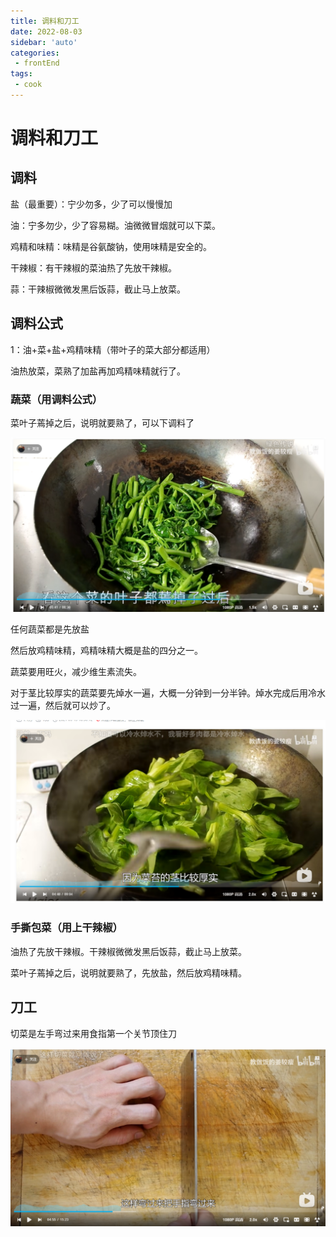 ```yaml
---
title: 调料和刀工
date: 2022-08-03
sidebar: 'auto'
categories:
 - frontEnd
tags:
 - cook
---
```


# 调料和刀工

## 调料

盐（最重要）：宁少勿多，少了可以慢慢加

油：宁多勿少，少了容易糊。油微微冒烟就可以下菜。

鸡精和味精：味精是谷氨酸钠，使用味精是安全的。

干辣椒：有干辣椒的菜油热了先放干辣椒。

蒜：干辣椒微微发黑后饭蒜，截止马上放菜。

## 调料公式

1：油+菜+盐+鸡精味精（带叶子的菜大部分都适用）

油热放菜，菜熟了加盐再加鸡精味精就行了。



### 蔬菜（用调料公式）

菜叶子蔫掉之后，说明就要熟了，可以下调料了

![image-20220804120302973](../../../.vuepress/public/image/\cook-1.png)



任何蔬菜都是先放盐

然后放鸡精味精，鸡精味精大概是盐的四分之一。

蔬菜要用旺火，减少维生素流失。

对于茎比较厚实的蔬菜要先焯水一遍，大概一分钟到一分半钟。焯水完成后用冷水过一遍，然后就可以炒了。

![image-20220804120302973](../../../.vuepress/public/image/\cook-2.png)

### 手撕包菜（用上干辣椒）

油热了先放干辣椒。干辣椒微微发黑后饭蒜，截止马上放菜。

菜叶子蔫掉之后，说明就要熟了，先放盐，然后放鸡精味精。

## 刀工

切菜是左手弯过来用食指第一个关节顶住刀

![image-20220804120302973](../../../.vuepress/public/image/\cook-3.png)
